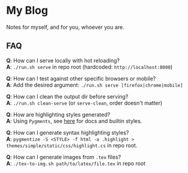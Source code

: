 # My Blog

Notes for myself, and for you, whoever you are.

## FAQ

**Q**: How can I serve locally with hot reloading?\
**A**: `./run.sh serve` in repo root (hardcoded: `http://localhost:8000`)

**Q**: How can I test against other specific browsers or mobile?\
**A**: Add the desired argument: `./run.sh serve [firefox|chrome|mobile]`

**Q**: How can I clean the output dir before serving?\
**A**: `./run.sh clean-serve` (or `serve-clean`, order doesn't matter)

**Q**: How are highlighting styles generated?\
**A**: Using `Pygments`, see [here][pygments] for docs and builtin styles.

**Q**: How can I generate syntax highlighting styles?\
**A**: `pygmentize -S <STYLE> -f html -a .highlight > themes/simple/static/css/highlight.cs` in repo root.

**Q**: How can I generate images from `.tex` files?\
**A**: `./tex-to-img.sh path/to/latex/file.tex` in repo root

[pygments]: https://pygments.org
